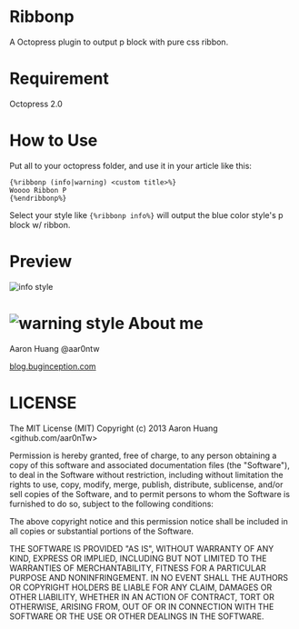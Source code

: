 Ribbonp
=======

A Octopress plugin to output p block with pure css ribbon.

Requirement
=======

Octopress 2.0

How to Use
=======
Put all to your octopress folder, and use it in your article like this:

```
{%ribbonp (info|warning) <custom title>%}
Woooo Ribbon P
{%endribbonp%}
```
Select your style like `{%ribbonp info%}` will output the blue color style's p block w/ ribbon.

Preview
=======
![info style](http://cl.ly/image/422K473B1Y3X/Screen%20Shot%202013-03-31%20at%205.42.30%20PM.PNG)

![warning style](http://cl.ly/image/270L0e2X0j3T/Screen%20Shot%202013-03-31%20at%205.42.24%20PM.PNG)
About me
=======

Aaron Huang @aar0ntw

[blog.buginception.com](http://blog.buginception.com)

LICENSE
=======
The MIT License (MIT)
  Copyright (c) 2013 Aaron Huang <github.com/aar0nTw>

  Permission is hereby granted, free of charge, to any person obtaining a copy of this software and associated documentation files (the "Software"), to deal in the Software without restriction, including without limitation the rights to use, copy, modify, merge, publish, distribute, sublicense, and/or sell copies of the Software, and to permit persons to whom the Software is furnished to do so, subject to the following conditions:

  The above copyright notice and this permission notice shall be included in all copies or substantial portions of the Software.

  THE SOFTWARE IS PROVIDED "AS IS", WITHOUT WARRANTY OF ANY KIND, EXPRESS OR IMPLIED, INCLUDING BUT NOT LIMITED TO THE WARRANTIES OF MERCHANTABILITY, FITNESS FOR A PARTICULAR PURPOSE AND NONINFRINGEMENT. IN NO EVENT SHALL THE AUTHORS OR COPYRIGHT HOLDERS BE LIABLE FOR ANY CLAIM, DAMAGES OR OTHER LIABILITY, WHETHER IN AN ACTION OF CONTRACT, TORT OR OTHERWISE, ARISING FROM, OUT OF OR IN CONNECTION WITH THE SOFTWARE OR THE USE OR OTHER DEALINGS IN THE SOFTWARE.
